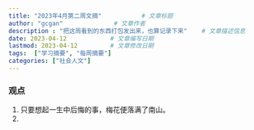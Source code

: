 ```yaml
---
title: "2023年4月第二周文摘"           # 文章标题
author: "gcgan"              # 文章作者
description : "把这周看到的东西打包发出来，也算记录下来"    # 文章描述信息
date: 2023-04-12            # 文章编写日期
lastmod: 2023-04-12         # 文章修改日期
tags:  ["学习摘要", "每周摘要"]
categories: ["社会人文"]
---
```


### 观点
1. 只要想起一生中后悔的事，梅花便落满了南山。
1. 
